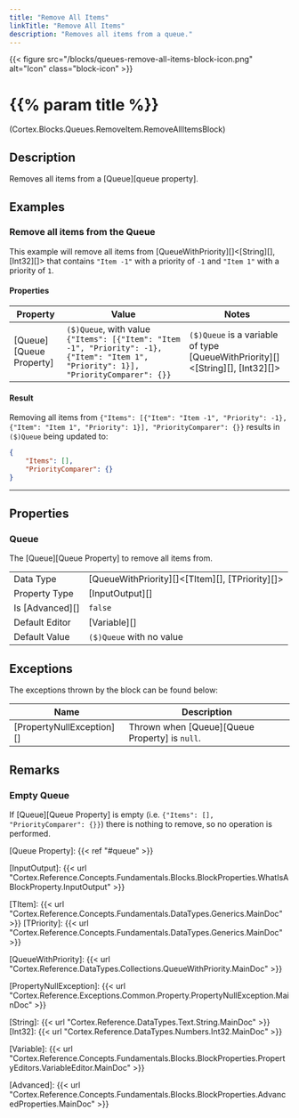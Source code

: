 ```yaml
---
title: "Remove All Items"
linkTitle: "Remove All Items"
description: "Removes all items from a queue."
---
```


{{< figure src="/blocks/queues-remove-all-items-block-icon.png" alt="Icon" class="block-icon" >}}

# {{% param title %}}

<p class="namespace">(Cortex.Blocks.Queues.RemoveItem.RemoveAllItemsBlock)</p>

## Description

Removes all items from a [Queue][queue property].

## Examples

### Remove all items from the Queue

This example will remove all items from [QueueWithPriority][]&lt;[String][], [Int32][]&gt; that contains `"Item -1"` with a priority of `-1` and `"Item 1"` with a priority of `1`.

#### Properties

| Property           | Value                     | Notes                                    |
|--------------------|---------------------------|------------------------------------------|
| [Queue][Queue Property] | `($)Queue`, with value `{"Items": [{"Item": "Item -1", "Priority": -1}, {"Item": "Item 1", "Priority": 1}], "PriorityComparer": {}}` |`($)Queue` is a variable of type [QueueWithPriority][]&lt;[String][], [Int32][]&gt; |

#### Result

Removing all items from `{"Items": [{"Item": "Item -1", "Priority": -1}, {"Item": "Item 1", "Priority": 1}], "PriorityComparer": {}}` results in `($)Queue` being updated to:

```json
{
    "Items": [], 
    "PriorityComparer": {}
}
```

***

## Properties

### Queue

The [Queue][Queue Property] to remove all items from.
  
| | |
|--------------------|---------------------------|
| Data Type | [QueueWithPriority][]&lt;[TItem][], [TPriority][]&gt; |
| Property Type | [InputOutput][] |
| Is [Advanced][] | `false` |
| Default Editor | [Variable][] |
| Default Value | `($)Queue` with no value |

## Exceptions

The exceptions thrown by the block can be found below:

| Name     | Description |
|----------|----------|
| [PropertyNullException][] | Thrown when [Queue][Queue Property] is `null`. |

## Remarks

### Empty Queue

If [Queue][Queue Property] is empty (i.e. `{"Items": [], "PriorityComparer": {}}`) there is nothing to remove, so no operation is performed.

[Queue Property]: {{< ref "#queue" >}}

[InputOutput]: {{< url "Cortex.Reference.Concepts.Fundamentals.Blocks.BlockProperties.WhatIsABlockProperty.InputOutput" >}}

[TItem]: {{< url "Cortex.Reference.Concepts.Fundamentals.DataTypes.Generics.MainDoc" >}}
[TPriority]: {{< url "Cortex.Reference.Concepts.Fundamentals.DataTypes.Generics.MainDoc" >}}

[QueueWithPriority]: {{< url "Cortex.Reference.DataTypes.Collections.QueueWithPriority.MainDoc" >}}

[PropertyNullException]: {{< url "Cortex.Reference.Exceptions.Common.Property.PropertyNullException.MainDoc" >}}

[String]: {{< url "Cortex.Reference.DataTypes.Text.String.MainDoc" >}}
[Int32]: {{< url "Cortex.Reference.DataTypes.Numbers.Int32.MainDoc" >}}

[Variable]: {{< url "Cortex.Reference.Concepts.Fundamentals.Blocks.BlockProperties.PropertyEditors.VariableEditor.MainDoc" >}}

[Advanced]: {{< url "Cortex.Reference.Concepts.Fundamentals.Blocks.BlockProperties.AdvancedProperties.MainDoc" >}}
